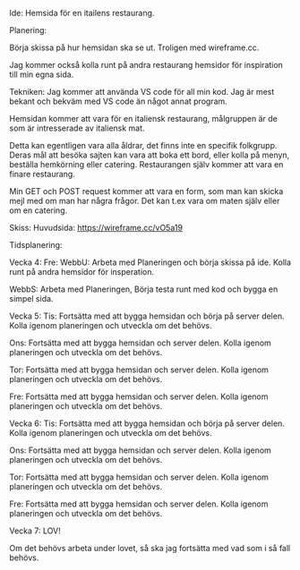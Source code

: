 Ide: Hemsida för en itailens restaurang. 

Planering:

Börja skissa på hur hemsidan ska se ut. Troligen med wireframe.cc.

Jag kommer också kolla runt på andra restaurang hemsidor för inspiration till min egna sida.

Tekniken: Jag kommer att använda VS code för all min kod. Jag är mest bekant och bekväm med VS code än något annat program.

Hemsidan kommer att vara för en italiensk restaurang, målgruppen är de som är intresserade av italiensk mat. 

Detta kan egentligen vara alla åldrar, det finns inte en specifik folkgrupp. Deras mål att besöka sajten kan vara att boka ett bord, eller kolla på menyn, beställa hemkörning eller catering. Restaurangen själv kommer att vara en finare restaurang.

Min GET och POST request kommer att vara en form, som man kan skicka mejl med om man har några frågor. Det kan t.ex vara om maten själv eller om en catering. 

Skiss:
Huvudsida:
https://wireframe.cc/vO5a19



Tidsplanering:

Vecka 4:
Fre:
WebbU:
Arbeta med Planeringen och börja skissa på ide. Kolla runt på andra hemsidor för insperation.

WebbS:
Arbeta med Planeringen, Börja testa runt med kod och bygga en simpel sida.

Vecka 5:
Tis:
Fortsätta med att bygga hemsidan och börja på server delen. Kolla igenom planeringen och utveckla om det behövs.

Ons:
Fortsätta med att bygga hemsidan och server delen. Kolla igenom planeringen och utveckla om det behövs.

Tor:
Fortsätta med att bygga hemsidan och server delen. Kolla igenom planeringen och utveckla om det behövs.

Fre:
Fortsätta med att bygga hemsidan och server delen. Kolla igenom planeringen och utveckla om det behövs.

Vecka 6:
Tis:
Fortsätta med att bygga hemsidan och börja på server delen. Kolla igenom planeringen och utveckla om det behövs.

Ons:
Fortsätta med att bygga hemsidan och server delen. Kolla igenom planeringen och utveckla om det behövs.

Tor:
Fortsätta med att bygga hemsidan och server delen. Kolla igenom planeringen och utveckla om det behövs.

Fre:
Fortsätta med att bygga hemsidan och server delen. Kolla igenom planeringen och utveckla om det behövs.

Vecka 7:
LOV!

Om det behövs arbeta under lovet, så ska jag fortsätta med vad som i så fall behövs.